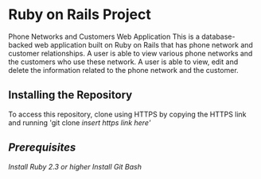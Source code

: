 # Ruby on Rails Project

Phone Networks and Customers Web Application
This is a database-backed web application built on Ruby on Rails that has phone network and customer relationships. A user is able to view various phone networks and the customers who use these network. A user is able to view, edit and delete the information related to the phone network and the customer.

## Installing the Repository
To access this repository, clone using HTTPS by copying the HTTPS link and running 'git clone <i>insert https link here'

## Prerequisites
Install Ruby 2.3 or higher
Install Git Bash
